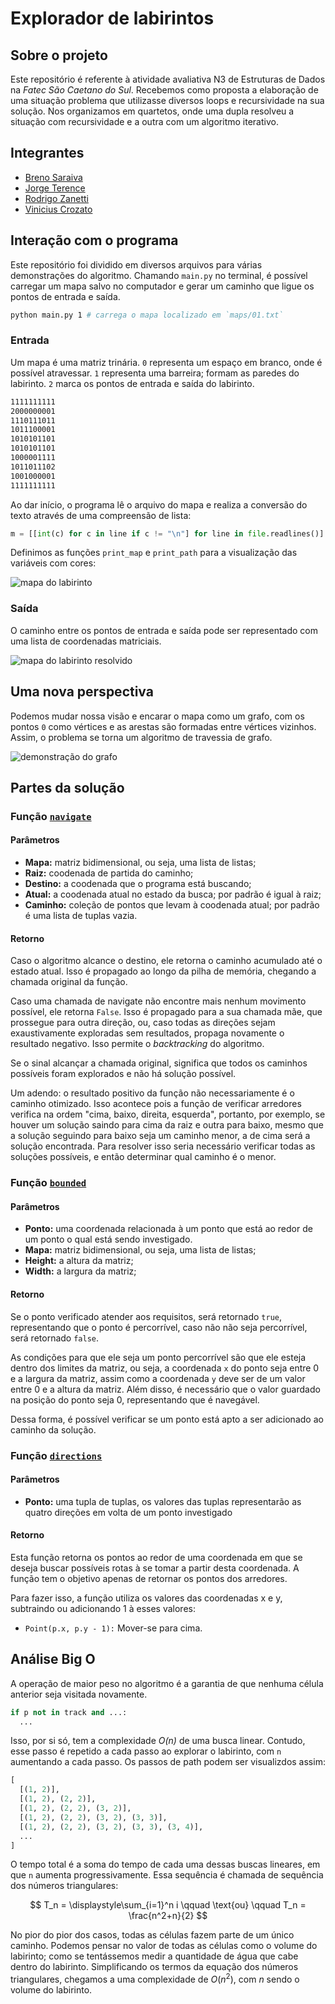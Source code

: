 # Explorador de labirintos

## Sobre o projeto

Este repositório é referente à atividade avaliativa N3 de Estruturas de Dados na _Fatec São Caetano do Sul_. Recebemos como proposta a elaboração de uma situação problema que utilizasse diversos loops e recursividade na sua solução. Nos organizamos em quartetos, onde uma dupla resolveu a situação com recursividade e a outra com um algoritmo iterativo.

## Integrantes

- [Breno Saraiva](https://github.com/BrenoSaraiva-exe)
- [Jorge Terence](https://github.com/JorgeTerence)
- [Rodrigo Zanetti](https://github.com/RodrigoZanetti175)
- [Vinicius Crozato](https://github.com/ViniciusCrozato)

## Interação com o programa

Este repositório foi dividido em diversos arquivos para várias demonstrações do algoritmo. Chamando `main.py` no terminal, é possível carregar um mapa salvo no computador e gerar um caminho que ligue os pontos de entrada e saída.

```sh
python main.py 1 # carrega o mapa localizado em `maps/01.txt`
```

### Entrada

Um mapa é uma matriz trinária. `0` representa um espaço em branco, onde é possível atravessar. `1` representa uma barreira; formam as paredes do labirinto. `2` marca os pontos de entrada e saída do labirinto.

```txt
1111111111
2000000001
1110111011
1011100001
1010101101
1010101101
1000001111
1011011102
1001000001
1111111111
```

Ao dar início, o programa lê o arquivo do mapa e realiza a conversão do texto através de uma compreensão de lista:

```python
m = [[int(c) for c in line if c != "\n"] for line in file.readlines()]
```

Definimos as funções `print_map` e `print_path` para a visualização das variáveis com cores:

![mapa do labirinto](../.github/media/map.png)

### Saída

O caminho entre os pontos de entrada e saída pode ser representado com uma lista de coordenadas matriciais. 

![mapa do labirinto resolvido](../.github/media/map-result.png)

## Uma nova perspectiva

Podemos mudar nossa visão e encarar o mapa como um grafo, com os pontos `0` como vértices e as arestas são formadas entre vértices vizinhos. Assim, o problema se torna um algoritmo de travessia de grafo.

![demonstração do grafo](../.github/media/graph.gif)

## Partes da solução

### Função [`navigate`](https://github.com/JorgeTerence/labirinto/blob/main/main.py#L64)

#### Parâmetros

- **Mapa:** matriz bidimensional, ou seja, uma lista de listas;
- **Raiz:** coodenada de partida do caminho;
- **Destino:** a coodenada que o programa está buscando;
- **Atual:** a coodenada atual no estado da busca; por padrão é igual à raiz;
- **Caminho:** coleção de pontos que levam à coodenada atual; por padrão é uma lista de tuplas vazia.

#### Retorno

Caso o algoritmo alcance o destino, ele retorna o caminho acumulado até o estado atual. Isso é propagado ao longo da pilha de memória, chegando a chamada original da função.

Caso uma chamada de navigate não encontre mais nenhum movimento possível, ele retorna `False`. Isso é propagado para a sua chamada mãe, que prossegue para outra direção, ou, caso todas as direções sejam exaustivamente exploradas sem resultados, propaga novamente o resultado negativo. Isso permite o _backtracking_ do algoritmo.

Se o sinal alcançar a chamada original, significa que todos os caminhos possíveis foram explorados e não há solução possível.

Um adendo: o resultado positivo da função não necessariamente é o caminho otimizado. Isso acontece pois a função de verificar arredores verifica na ordem "cima, baixo, direita, esquerda", portanto, por exemplo, se houver um solução saindo para cima da raiz e outra para baixo, mesmo que a solução seguindo para baixo seja um caminho menor, a de cima será a solução encontrada. Para resolver isso seria necessário verificar todas as soluções possíveis, e então determinar qual caminho é o menor.

### Função [`bounded`](https://github.com/JorgeTerence/labirinto/blob/main/main.py#L60)

#### Parâmetros

- **Ponto:** uma coordenada relacionada à um ponto que está ao redor de um ponto o qual está sendo investigado.
- **Mapa:** matriz bidimensional, ou seja, uma lista de listas;
- **Height:** a altura da matriz;
- **Width:** a largura da matriz;

#### Retorno

Se o ponto verificado atender aos requisitos, será retornado `true`, representando que o ponto é percorrível, caso
não não seja percorrível, será retornado `false`.

As condições para que ele seja um ponto percorrível são que ele esteja dentro dos limites da matriz, ou seja, a coordenada `x` do ponto seja entre 0 e a largura da matriz, assim como a coordenada `y` deve ser de um valor entre 0 e a altura da matriz. Além disso, é necessário que o valor guardado na posição do ponto seja 0, representando que é navegável.

Dessa forma, é possível verificar se um ponto está apto a ser adicionado ao caminho da solução.

### Função [`directions`](https://github.com/JorgeTerence/labirinto/blob/main/main.py#L51)

#### Parâmetros

- **Ponto:** uma tupla de tuplas, os valores das tuplas representarão as quatro direções em volta de um ponto investigado

#### Retorno

Esta função retorna os pontos ao redor de uma coordenada em que se deseja buscar possíveis rotas à se tomar a partir desta coordenada. A função tem o objetivo apenas de retornar os pontos dos arredores.

Para fazer isso, a função utiliza os valores das coordenadas x e y, subtraindo ou adicionando 1 à esses valores:

- `Point(p.x, p.y - 1):` Mover-se para cima.

## Análise Big O

A operação de maior peso no algoritmo é a garantia de que nenhuma célula anterior seja visitada novamente.

```py
if p not in track and ...:
  ...
```

Isso, por si só, tem a complexidade _O(n)_ de uma busca linear. Contudo, esse passo é repetido a cada passo ao explorar o labirinto, com `n` aumentando a cada passo. Os passos de path podem ser visualizdos assim:

```py
[
  [(1, 2)],
  [(1, 2), (2, 2)],
  [(1, 2), (2, 2), (3, 2)],
  [(1, 2), (2, 2), (3, 2), (3, 3)],
  [(1, 2), (2, 2), (3, 2), (3, 3), (3, 4)],
  ...
]
```

O tempo total é a soma do tempo de cada uma dessas buscas lineares, em que `n` aumenta progressivamente. Essa sequência é chamada de sequência dos números triangulares:

$$
T_n = \displaystyle\sum_{i=1}^n i \qquad \text{ou} \qquad T_n = \frac{n^2+n}{2}
$$

No pior do pior dos casos, todas as células fazem parte de um único caminho. Podemos pensar no valor de todas as células como o volume do labirinto; como se tentássemos medir a quantidade de água que cabe dentro do labirinto. Simplificando os termos da equação dos números triangulares, chegamos a uma complexidade de $O(n^2)$, com $n$ sendo o volume do labirinto.
